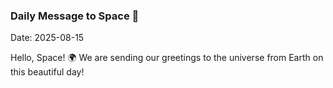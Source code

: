 ### Daily Message to Space 🌌
Date: 2025-08-15

Hello, Space! 🌍 We are sending our greetings to the universe from Earth on this beautiful day!
